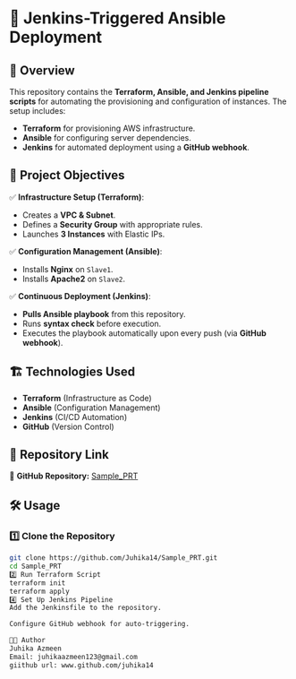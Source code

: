 # 🚀 Jenkins-Triggered Ansible Deployment

## 📌 Overview
This repository contains the **Terraform, Ansible, and Jenkins pipeline scripts** for automating the provisioning and configuration of instances. The setup includes:
- **Terraform** for provisioning AWS infrastructure.
- **Ansible** for configuring server dependencies.
- **Jenkins** for automated deployment using a **GitHub webhook**.

## 🎯 Project Objectives
✅ **Infrastructure Setup (Terraform)**:
- Creates a **VPC & Subnet**.
- Defines a **Security Group** with appropriate rules.
- Launches **3 Instances** with Elastic IPs.

✅ **Configuration Management (Ansible)**:
- Installs **Nginx** on `Slave1`.
- Installs **Apache2** on `Slave2`.

✅ **Continuous Deployment (Jenkins)**:
- **Pulls Ansible playbook** from this repository.
- Runs **syntax check** before execution.
- Executes the playbook automatically upon every push (via **GitHub webhook**).

## 🏗️ Technologies Used
- **Terraform** (Infrastructure as Code)
- **Ansible** (Configuration Management)
- **Jenkins** (CI/CD Automation)
- **GitHub** (Version Control)

## 🔗 Repository Link
📌 **GitHub Repository:** [Sample_PRT](https://github.com/Juhika14/Sample_PRT.git)

## 🛠️ Usage
### **1️⃣ Clone the Repository**
```sh
git clone https://github.com/Juhika14/Sample_PRT.git
cd Sample_PRT
2️⃣ Run Terraform Script
terraform init
terraform apply
4️⃣ Set Up Jenkins Pipeline
Add the Jenkinsfile to the repository.

Configure GitHub webhook for auto-triggering.

👨‍💻 Author
Juhika Azmeen
Email: juhikaazmeen123@gmail.com
giithub url: www.github.com/juhika14
